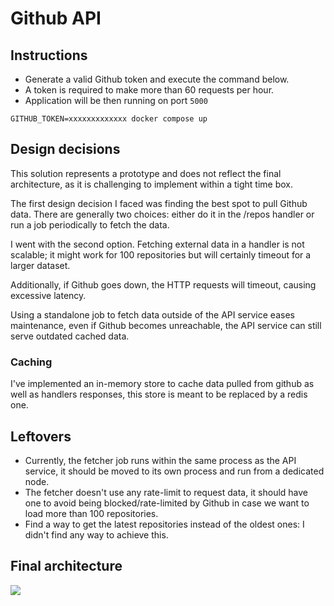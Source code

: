 # Github API

## Instructions

* Generate a valid Github token and execute the command below.
* A token is required to make more than 60 requests per hour.
* Application will be then running on port `5000`

```
GITHUB_TOKEN=xxxxxxxxxxxxx docker compose up
```

## Design decisions

This solution represents a prototype and does not reflect the final architecture, as it is challenging to implement within a tight time box.

The first design decision I faced was finding the best spot to pull Github data. There are generally two choices: either do it in the /repos handler or run a job periodically to fetch the data.

I went with the second option. Fetching external data in a handler is not scalable; it might work for 100 repositories but will certainly timeout for a larger dataset.

Additionally, if Github goes down, the HTTP requests will timeout, causing excessive latency.

Using a standalone job to fetch data outside of the API service eases maintenance, even if Github becomes unreachable, the API service can still serve outdated cached data.

### Caching

I've implemented an in-memory store to cache data pulled from github as well as handlers responses, this store is meant to be replaced by a redis one.

## Leftovers

- Currently, the fetcher job runs within the same process as the API service, it should be moved to its own process and run from a dedicated node.
- The fetcher doesn't use any rate-limit to request data, it should have one to avoid being blocked/rate-limited by Github in case we want to load more than 100 repositories.
- Find a way to get the latest repositories instead of the oldest ones: I didn't find any way to achieve this.

## Final architecture

![](E:\projects\go\github-api\architecture.png)